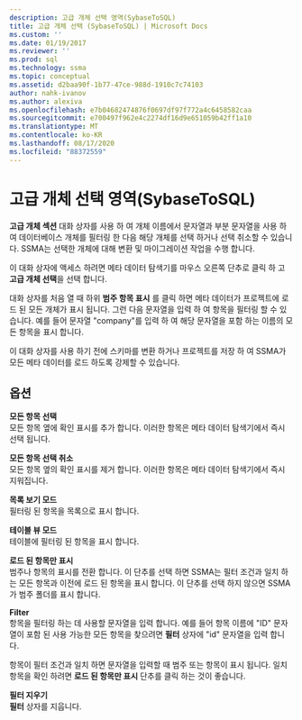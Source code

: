 ```yaml
---
description: 고급 개체 선택 영역(SybaseToSQL)
title: 고급 개체 선택 (SybaseToSQL) | Microsoft Docs
ms.custom: ''
ms.date: 01/19/2017
ms.reviewer: ''
ms.prod: sql
ms.technology: ssma
ms.topic: conceptual
ms.assetid: d2baa90f-1b77-47ce-988d-1910c7c74103
author: nahk-ivanov
ms.author: alexiva
ms.openlocfilehash: e7b04682474876f0697df97f772a4c6458582caa
ms.sourcegitcommit: e700497f962e4c2274df16d9e651059b42ff1a10
ms.translationtype: MT
ms.contentlocale: ko-KR
ms.lasthandoff: 08/17/2020
ms.locfileid: "88372559"
---
```

# <a name="advanced-object-selection-sybasetosql"></a>고급 개체 선택 영역(SybaseToSQL)
**고급 개체 섹션** 대화 상자를 사용 하 여 개체 이름에서 문자열과 부분 문자열을 사용 하 여 데이터베이스 개체를 필터링 한 다음 해당 개체를 선택 하거나 선택 취소할 수 있습니다. SSMA는 선택한 개체에 대해 변환 및 마이그레이션 작업을 수행 합니다.  
  
이 대화 상자에 액세스 하려면 메타 데이터 탐색기를 마우스 오른쪽 단추로 클릭 하 고 **고급 개체 선택**을 선택 합니다.  
  
대화 상자를 처음 열 때 하위 **범주 항목 표시** 를 클릭 하면 메타 데이터가 프로젝트에 로드 된 모든 개체가 표시 됩니다. 그런 다음 문자열을 입력 하 여 항목을 필터링 할 수 있습니다. 예를 들어 문자열 "company"를 입력 하 여 해당 문자열을 포함 하는 이름의 모든 항목을 표시 합니다.  
  
이 대화 상자를 사용 하기 전에 스키마를 변환 하거나 프로젝트를 저장 하 여 SSMA가 모든 메타 데이터를 로드 하도록 강제할 수 있습니다.  
  
## <a name="options"></a>옵션  
**모든 항목 선택**  
모든 항목 옆에 확인 표시를 추가 합니다. 이러한 항목은 메타 데이터 탐색기에서 즉시 선택 됩니다.  
  
**모든 항목 선택 취소**  
모든 항목 옆의 확인 표시를 제거 합니다. 이러한 항목은 메타 데이터 탐색기에서 즉시 지워집니다.  
  
**목록 보기 모드**  
필터링 된 항목을 목록으로 표시 합니다.  
  
**테이블 뷰 모드**  
테이블에 필터링 된 항목을 표시 합니다.  
  
**로드 된 항목만 표시**  
범주나 항목의 표시를 전환 합니다. 이 단추를 선택 하면 SSMA는 필터 조건과 일치 하는 모든 항목과 이전에 로드 된 항목을 표시 합니다. 이 단추를 선택 하지 않으면 SSMA가 범주 폴더를 표시 합니다.  
  
**Filter**  
항목을 필터링 하는 데 사용할 문자열을 입력 합니다. 예를 들어 항목 이름에 "ID" 문자열이 포함 된 사용 가능한 모든 항목을 찾으려면 **필터** 상자에 "id" 문자열을 입력 합니다.  
  
항목이 필터 조건과 일치 하면 문자열을 입력할 때 범주 또는 항목이 표시 됩니다. 일치 항목을 확인 하려면 **로드 된 항목만 표시** 단추를 클릭 하는 것이 좋습니다.  
  
**필터 지우기**  
**필터** 상자를 지웁니다.  
  
